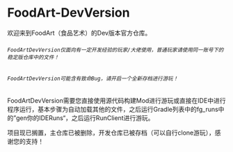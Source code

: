 # FoodArt-DevVersion
欢迎来到FoodArt（食品艺术）的Dev版本官方仓库。

###### `FoodArtDevVersion仅面向有一定开发经验的玩家/大佬使用，普通玩家请使用同一账号下的稳定版仓库中的文件！`

###### `FoodArtDevVersion可能含有致命Bug，请开启一个全新存档进行游玩！`

FoodArtDevVersion需要您直接使用源代码构建Mod进行游玩或直接在IDE中进行程序运行，基本步骤为自动加载其他的文件，之后运行Gradle列表中的fg_runs中的”gen你的IDERuns“，之后运行RunClient进行游玩。

项目现已搁置，主仓库已被删除，开发仓库已被存档（可以自行clone游玩），感谢您的支持！
